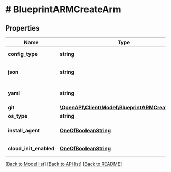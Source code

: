 # # BlueprintARMCreateArm

## Properties

Name | Type | Description | Notes
------------ | ------------- | ------------- | -------------
**config_type** | **string** | Configuration Type |
**json** | **string** | ARM Template in JSON | [optional]
**yaml** | **string** | ARM Template in YAML | [optional]
**git** | [**\OpenAPI\Client\Model\BlueprintARMCreateArmGit**](BlueprintARMCreateArmGit.md) |  | [optional]
**os_type** | **string** | OS Type | [optional]
**install_agent** | [**OneOfBooleanString**](OneOfBooleanString.md) | Install Morpheus Agent | [optional]
**cloud_init_enabled** | [**OneOfBooleanString**](OneOfBooleanString.md) | Cloud Init Enabled | [optional]

[[Back to Model list]](../../README.md#models) [[Back to API list]](../../README.md#endpoints) [[Back to README]](../../README.md)
